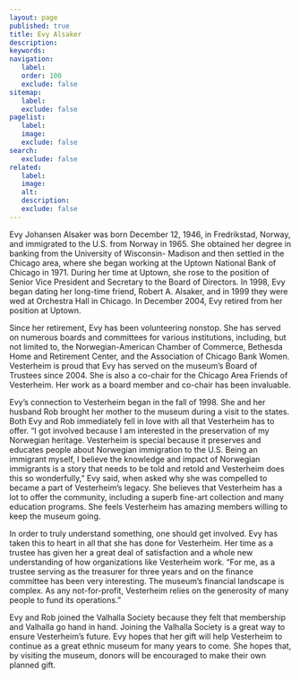 ```yaml
---
layout: page
published: true
title: Evy Alsaker
description:
keywords:
navigation:
   label:
   order: 100
   exclude: false
sitemap:
   label:
   exclude: false
pagelist:
   label:
   image:
   exclude: false  
search:
   exclude: false
related:
   label:
   image:
   alt:
   description:
   exclude: false
---
```

Evy Johansen Alsaker was born December 12, 1946, in Fredrikstad, Norway, and immigrated to the U.S. from Norway in 1965. She obtained her degree in banking from the University of Wisconsin- Madison and then settled in the Chicago area, where she began working at the Uptown National Bank of Chicago in 1971. During her time at Uptown, she rose to the position of Senior Vice President and Secretary to the Board of Directors. In 1998, Evy began dating her long-time friend, Robert A. Alsaker, and in 1999 they were wed at Orchestra Hall in Chicago. In December 2004, Evy retired from her position at Uptown.

Since her retirement, Evy has been volunteering nonstop. She has served on numerous boards and committees for various institutions, including, but not limited to, the Norwegian-American Chamber of Commerce, Bethesda Home and Retirement Center, and the Association of Chicago Bank Women. Vesterheim is proud that Evy has served on the museum’s Board of Trustees since 2004. She is also a co-chair for the Chicago Area Friends of Vesterheim. Her work as a board member and co-chair has been invaluable.

Evy’s connection to Vesterheim began in the fall of 1998. She and her husband Rob brought her mother to the museum during a visit to the states. Both Evy and Rob immediately fell in love with all that Vesterheim has to offer. “I got involved because I am interested in the preservation of my Norwegian heritage. Vesterheim is special because it preserves and educates people about Norwegian immigration to the U.S. Being an immigrant myself, I believe the knowledge and impact of Norwegian immigrants is a story that needs to be told and retold and Vesterheim does this so wonderfully,” Evy said, when asked why she was compelled to became a part of Vesterheim’s legacy. She believes that Vesterheim has a lot to offer the community, including a superb fine-art collection and many education programs. She feels Vesterheim has amazing members willing to keep the museum going.

In order to truly understand something, one should get involved. Evy has taken this to heart in all that she has done for Vesterheim. Her time as a trustee has given her a great deal of satisfaction and a whole new understanding of how organizations like Vesterheim work. “For me, as a trustee serving as the treasurer for three years and on the finance committee has been very interesting. The museum’s financial landscape is complex. As any not-for-profit, Vesterheim relies on the generosity of many people to fund its operations.”

Evy and Rob joined the Valhalla Society because they felt that membership and Valhalla go hand in hand. Joining the Valhalla Society is a great way to ensure Vesterheim’s future. Evy hopes that her gift will help Vesterheim to continue as a great ethnic museum for many years to come. She hopes that, by visiting the museum, donors will be encouraged to make their own planned gift.